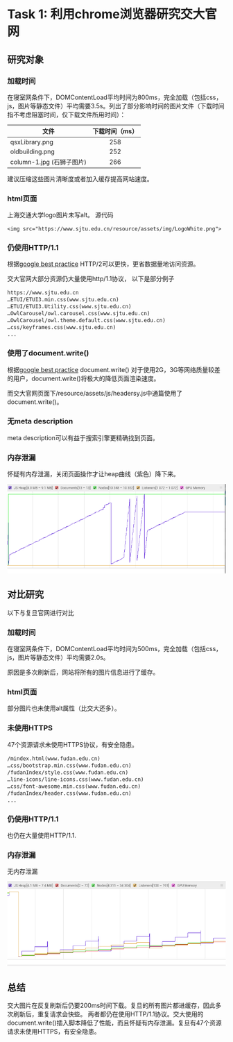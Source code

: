 # Task 1: 利用chrome浏览器研究交大官网


## 研究对象


### 加载时间

在寝室网条件下，DOMContentLoad平均时间为800ms，完全加载（包括css，js，图片等静态文件）平均需要3.5s。列出了部分影响时间的图片文件（下载时间指不考虑阻塞时间，仅下载文件所用时间）：

| 文件           | 下载时间（ms）  |
| ------------- |:-------------:|  
| qsxLibrary.png    | 258      |  
|   oldbuilding.png    |    252 |
| column-1.jpg (石狮子图片) | 266   |

建议压缩这些图片清晰度或者加入缓存提高网站速度。

### html页面

 上海交通大学logo图片未写alt。
源代码
```
<img src="https://www.sjtu.edu.cn/resource/assets/img/LogoWhite.png">
```

### 仍使用HTTP/1.1
根据[google best practice](https://developers.google.com/web/tools/lighthouse/audits/http2)
HTTP/2可以更快，更省数据量地访问资源。

交大官网大部分资源仍大量使用http/1.1协议，
以下是部分例子
```
https://www.sjtu.edu.cn
…ETUI/ETUI3.min.css(www.sjtu.edu.cn)
…ETUI/ETUI3.Utility.css(www.sjtu.edu.cn)
…OwlCarousel/owl.carousel.css(www.sjtu.edu.cn)
…OwlCarousel/owl.theme.default.css(www.sjtu.edu.cn)
…css/keyframes.css(www.sjtu.edu.cn)
...
```

### 使用了document.write()

根据[google best practice](https://developers.google.com/web/tools/lighthouse/audits/document-write) document.write() 对于使用2G，3G等网络质量较差的用户，document.write()将极大的降低页面渲染速度。

而交大官网页面下/resource/assets/js/headersy.js中通篇使用了document.write()。

### 无meta description

meta description可以有益于搜索引擎更精确找到页面。

### 内存泄漏
怀疑有内存泄漏，关闭页面操作才让heap曲线（紫色）降下来。

![](jiaoda.png)

## 对比研究

以下与复旦官网进行对比

### 加载时间
在寝室网条件下，DOMContentLoad平均时间为500ms，完全加载（包括css，js，图片等静态文件）平均需要2.0s。

原因是多次刷新后，网站将所有的图片信息进行了缓存。

### html页面
部分图片也未使用alt属性（比交大还多）。

### 未使用HTTPS
47个资源请求未使用HTTPS协议，有安全隐患。
```
/mindex.html(www.fudan.edu.cn)
…css/bootstrap.min.css(www.fudan.edu.cn)
/fudanIndex/style.css(www.fudan.edu.cn)
…line-icons/line-icons.css(www.fudan.edu.cn)
…css/font-awesome.min.css(www.fudan.edu.cn)
/fudanIndex/header.css(www.fudan.edu.cn)
...
```

### 仍使用HTTP/1.1
也仍在大量使用HTTP/1.1.

### 内存泄漏

无内存泄漏

![](fudan.png)

## 总结
交大图片在反复刷新后仍要200ms时间下载。复旦的所有图片都进缓存，因此多次刷新后，重复请求会快些。
两者都仍在使用HTTP/1.1协议。交大使用的document.write()插入脚本降低了性能，而且怀疑有内存泄漏。复旦有47个资源请求未使用HTTPS，有安全隐患。
